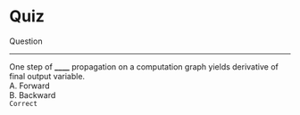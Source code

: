 # Quiz

Question

---

One step of **\_\_\_\_** propagation on a computation graph yields derivative of final output variable.  
A. Forward  
B. Backward  
`Correct`
